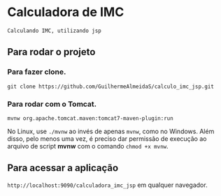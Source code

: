 # Calculadora de IMC
`Calculando IMC, utilizando jsp`

## Para rodar o projeto

### Para fazer clone.

`git clone https://github.com/GuilhermeAlmeidaS/calculo_imc_jsp.git`

### Para rodar com o Tomcat.

`mvnw org.apache.tomcat.maven:tomcat7-maven-plugin:run`

No Linux, use `./mvnw` ao invés de apenas `mvnw`, como no Windows. Além disso, pelo menos uma vez, é preciso dar permissão de execução ao arquivo de script **mvnw** com o comando `chmod +x mvnw`.

## Para acessar a aplicação

`http://localhost:9090/calculadora_imc_jsp` em qualquer navegador.
